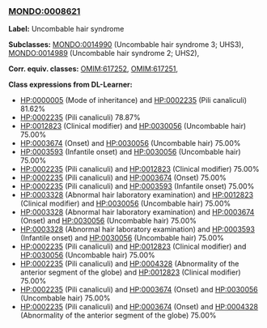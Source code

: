 
### [MONDO:0008621](http://purl.obolibrary.org/obo/MONDO_0008621)
**Label:** Uncombable hair syndrome

**Subclasses:** [MONDO:0014990](http://purl.obolibrary.org/obo/MONDO_0014990) (Uncombable hair syndrome 3; UHS3), [MONDO:0014989](http://purl.obolibrary.org/obo/MONDO_0014989) (Uncombable hair syndrome 2; UHS2), 

**Corr. equiv. classes:** [OMIM:617252](http://purl.obolibrary.org/obo/OMIM_617252), [OMIM:617251](http://purl.obolibrary.org/obo/OMIM_617251), 

**Class expressions from DL-Learner:**

- [HP:0000005](http://purl.obolibrary.org/obo/HP_0000005) (Mode of inheritance) and [HP:0002235](http://purl.obolibrary.org/obo/HP_0002235) (Pili canaliculi) 81.62%
- [HP:0002235](http://purl.obolibrary.org/obo/HP_0002235) (Pili canaliculi) 78.87%
- [HP:0012823](http://purl.obolibrary.org/obo/HP_0012823) (Clinical modifier) and [HP:0030056](http://purl.obolibrary.org/obo/HP_0030056) (Uncombable hair) 75.00%
- [HP:0003674](http://purl.obolibrary.org/obo/HP_0003674) (Onset) and [HP:0030056](http://purl.obolibrary.org/obo/HP_0030056) (Uncombable hair) 75.00%
- [HP:0003593](http://purl.obolibrary.org/obo/HP_0003593) (Infantile onset) and [HP:0030056](http://purl.obolibrary.org/obo/HP_0030056) (Uncombable hair) 75.00%
- [HP:0002235](http://purl.obolibrary.org/obo/HP_0002235) (Pili canaliculi) and [HP:0012823](http://purl.obolibrary.org/obo/HP_0012823) (Clinical modifier) 75.00%
- [HP:0002235](http://purl.obolibrary.org/obo/HP_0002235) (Pili canaliculi) and [HP:0003674](http://purl.obolibrary.org/obo/HP_0003674) (Onset) 75.00%
- [HP:0002235](http://purl.obolibrary.org/obo/HP_0002235) (Pili canaliculi) and [HP:0003593](http://purl.obolibrary.org/obo/HP_0003593) (Infantile onset) 75.00%
- [HP:0003328](http://purl.obolibrary.org/obo/HP_0003328) (Abnormal hair laboratory examination) and [HP:0012823](http://purl.obolibrary.org/obo/HP_0012823) (Clinical modifier) and [HP:0030056](http://purl.obolibrary.org/obo/HP_0030056) (Uncombable hair) 75.00%
- [HP:0003328](http://purl.obolibrary.org/obo/HP_0003328) (Abnormal hair laboratory examination) and [HP:0003674](http://purl.obolibrary.org/obo/HP_0003674) (Onset) and [HP:0030056](http://purl.obolibrary.org/obo/HP_0030056) (Uncombable hair) 75.00%
- [HP:0003328](http://purl.obolibrary.org/obo/HP_0003328) (Abnormal hair laboratory examination) and [HP:0003593](http://purl.obolibrary.org/obo/HP_0003593) (Infantile onset) and [HP:0030056](http://purl.obolibrary.org/obo/HP_0030056) (Uncombable hair) 75.00%
- [HP:0002235](http://purl.obolibrary.org/obo/HP_0002235) (Pili canaliculi) and [HP:0012823](http://purl.obolibrary.org/obo/HP_0012823) (Clinical modifier) and [HP:0030056](http://purl.obolibrary.org/obo/HP_0030056) (Uncombable hair) 75.00%
- [HP:0002235](http://purl.obolibrary.org/obo/HP_0002235) (Pili canaliculi) and [HP:0004328](http://purl.obolibrary.org/obo/HP_0004328) (Abnormality of the anterior segment of the globe) and [HP:0012823](http://purl.obolibrary.org/obo/HP_0012823) (Clinical modifier) 75.00%
- [HP:0002235](http://purl.obolibrary.org/obo/HP_0002235) (Pili canaliculi) and [HP:0003674](http://purl.obolibrary.org/obo/HP_0003674) (Onset) and [HP:0030056](http://purl.obolibrary.org/obo/HP_0030056) (Uncombable hair) 75.00%
- [HP:0002235](http://purl.obolibrary.org/obo/HP_0002235) (Pili canaliculi) and [HP:0003674](http://purl.obolibrary.org/obo/HP_0003674) (Onset) and [HP:0004328](http://purl.obolibrary.org/obo/HP_0004328) (Abnormality of the anterior segment of the globe) 75.00%


